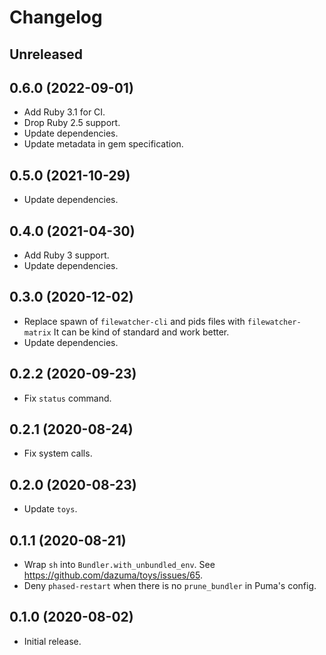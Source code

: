 # Changelog

## Unreleased

## 0.6.0 (2022-09-01)

*   Add Ruby 3.1 for CI.
*   Drop Ruby 2.5 support.
*   Update dependencies.
*   Update metadata in gem specification.

## 0.5.0 (2021-10-29)

*   Update dependencies.

## 0.4.0 (2021-04-30)

*   Add Ruby 3 support.
*   Update dependencies.

## 0.3.0 (2020-12-02)

*   Replace spawn of `filewatcher-cli` and pids files with `filewatcher-matrix`
    It can be kind of standard and work better.
*   Update dependencies.

## 0.2.2 (2020-09-23)

*   Fix `status` command.

## 0.2.1 (2020-08-24)

*   Fix system calls.

## 0.2.0 (2020-08-23)

*   Update `toys`.

## 0.1.1 (2020-08-21)

*   Wrap `sh` into `Bundler.with_unbundled_env`.
    See <https://github.com/dazuma/toys/issues/65>.
*   Deny `phased-restart` when there is no `prune_bundler` in Puma's config.

## 0.1.0 (2020-08-02)

*   Initial release.
